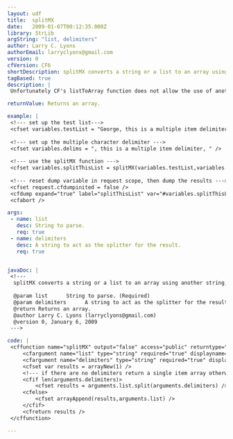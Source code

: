 ```yaml
---
layout: udf
title:  splitMX
date:   2009-01-07T00:12:35.000Z
library: StrLib
argString: "list, delimiters"
author: Larry C. Lyons
authorEmail: larryclyons@gmail.com
version: 0
cfVersion: CF6
shortDescription: splitMX converts a string or a list to an array using another string, or a multiple characters as a delimiter/
tagBased: true
description: |
 Unfortunately CF's listToArray function does not allow the use of another string or multiple characters as delimiters. However internally CF treats strings as java.lang.String objects. This allows you to use the split() method to create an array from a list using multiple characters as the delimiters. The splitMX function provides a wrapper for the java split() method. I've tested the code on CFMX 7 but it should work with any CF engine based on J2EE from CFMX 6 on, BlueDragon, Open BlueDragon and Railo.

returnValue: Returns an array.

example: |
 <!--- set up the test list--->
 <cfset variables.testList = "George, this is a multiple item delimiter, Tom, this is a multiple item delimiter, Dick, this is a multiple item delimiter, Harry" />
 
 <!--- set up the multiple character delimiter --->
 <cfset variables.delims = ", this is a multiple item delimiter, " />
 
 <!--- use the splitMX function --->
 <cfset variables.splitThisList = splitMX(variables.testList,variables.delims) />
 
 <!--- reset dump variable in request scope, then dump the results --->
 <cfset request.cfdumpinited = false />
 <cfdump expand="true" label="splitThisList" var="#variables.splitThisList#" />
 <cfabort />

args:
 - name: list
   desc: String to parse.
   req: true
 - name: delimiters
   desc: A string to act as the splitter for the result.
   req: true


javaDoc: |
 <!---
  splitMX converts a string or a list to an array using another string, or a multiple characters as a delimiter/
  
  @param list      String to parse. (Required)
  @param delimiters      A string to act as the splitter for the result. (Required)
  @return Returns an array. 
  @author Larry C. Lyons (larryclyons@gmail.com) 
  @version 0, January 6, 2009 
 --->

code: |
 <cffunction name="splitMX" output="false" access="public" returntype="array" hint="I use the java.lang.String object split method to convert a list to an array">
     <cfargument name="list" type="string" required="true" displayname="list" hint="I am the list to be converted to an array" />
     <cfargument name="delimiters" type="string" required="true" displayname="delimiters" hint="I contain the delimiters separating the list items" />
     <cfset var results = arrayNew(1) />
     <!--- if there are no delimiters return a single item array otherwise use .split() to convert the list to an array --->
     <cfif len(arguments.delimiters)>
         <cfset results = arguments.list.split(arguments.delimiters) />
     <cfelse>
         <cfset arrayAppend(results,arguments.list) />
     </cfif>
     <cfreturn results />
 </cffunction>

---
```


